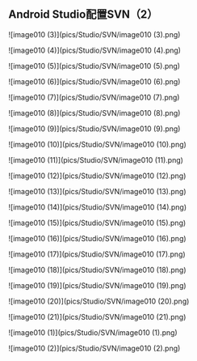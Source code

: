 ## Android Studio配置SVN（2）

 ![image010 (3)](pics/Studio/SVN/image010 (3).png)

 ![image010 (4)](pics/Studio/SVN/image010 (4).png)

 ![image010 (5)](pics/Studio/SVN/image010 (5).png)

 ![image010 (6)](pics/Studio/SVN/image010 (6).png)

 ![image010 (7)](pics/Studio/SVN/image010 (7).png)

 ![image010 (8)](pics/Studio/SVN/image010 (8).png)

 ![image010 (9)](pics/Studio/SVN/image010 (9).png)

 ![image010 (10)](pics/Studio/SVN/image010 (10).png)

 ![image010 (11)](pics/Studio/SVN/image010 (11).png)

 ![image010 (12)](pics/Studio/SVN/image010 (12).png)

 ![image010 (13)](pics/Studio/SVN/image010 (13).png)

 ![image010 (14)](pics/Studio/SVN/image010 (14).png)

 ![image010 (15)](pics/Studio/SVN/image010 (15).png)

 ![image010 (16)](pics/Studio/SVN/image010 (16).png)

 ![image010 (17)](pics/Studio/SVN/image010 (17).png)

 ![image010 (18)](pics/Studio/SVN/image010 (18).png)

 ![image010 (19)](pics/Studio/SVN/image010 (19).png)

 ![image010 (20)](pics/Studio/SVN/image010 (20).png)

 ![image010 (21)](pics/Studio/SVN/image010 (21).png)

 ![image010 (1)](pics/Studio/SVN/image010 (1).png)

 ![image010 (2)](pics/Studio/SVN/image010 (2).png)